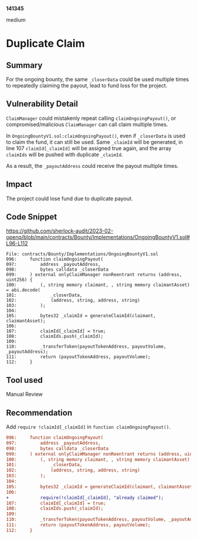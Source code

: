 __141345__

medium

# Duplicate Claim

## Summary

For the ongoing bounty, the same `_closerData` could be used multiple times to repeatedly claiming the payout, lead to fund loss for the project.

## Vulnerability Detail

`ClaimManager` could mistakenly repeat calling `claimOngoingPayout()`, or compromised/malicious `ClaimManager` can call claim multiple times.

In `OngoingBountyV1.sol:claimOngoingPayout()`, even if `_closerData` is used to claim the fund, it can still be used. Same `_claimId` will be generated, in line 107 `claimId[_claimId]` will be assigned true again, and the array `claimIds` will be pushed with duplicate `_claimId`.

As a result, the `_payoutAddress` could receive the payout multiple times.


## Impact

The project could lose fund due to duplicate payout.

## Code Snippet

https://github.com/sherlock-audit/2023-02-openq/blob/main/contracts/Bounty/Implementations/OngoingBountyV1.sol#L96-L112

```solidity
File: contracts/Bounty/Implementations/OngoingBountyV1.sol
096:     function claimOngoingPayout(
097:         address _payoutAddress,
098:         bytes calldata _closerData
099:     ) external onlyClaimManager nonReentrant returns (address, uint256) {
100:         (, string memory claimant, , string memory claimantAsset) = abi.decode(
101:             _closerData,
102:             (address, string, address, string)
103:         );
104: 
105:         bytes32 _claimId = generateClaimId(claimant, claimantAsset);
106: 
107:         claimId[_claimId] = true;
108:         claimIds.push(_claimId);
109: 
110:         _transferToken(payoutTokenAddress, payoutVolume, _payoutAddress);
111:         return (payoutTokenAddress, payoutVolume);
112:     }
```

## Tool used

Manual Review

## Recommendation

Add `require !claimId[_claimId]` in `function claimOngoingPayout()`.

```diff
096:     function claimOngoingPayout(
097:         address _payoutAddress,
098:         bytes calldata _closerData
099:     ) external onlyClaimManager nonReentrant returns (address, uint256) {
100:         (, string memory claimant, , string memory claimantAsset) = abi.decode(
101:             _closerData,
102:             (address, string, address, string)
103:         );
104: 
105:         bytes32 _claimId = generateClaimId(claimant, claimantAsset);
106: 
+            require(!claimId[_claimId], "already claimed");
107:         claimId[_claimId] = true;
108:         claimIds.push(_claimId);
109: 
110:         _transferToken(payoutTokenAddress, payoutVolume, _payoutAddress);
111:         return (payoutTokenAddress, payoutVolume);
112:     }
```